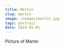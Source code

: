```yaml
---
title: Martin
slug: martin
image: /images/martin.jpg
tags: portrait
date: 2019-01-01
---
```

Picture of Martin

